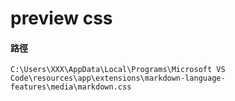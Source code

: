 # preview css

#### 路徑

```
C:\Users\XXX\AppData\Local\Programs\Microsoft VS Code\resources\app\extensions\markdown-language-features\media\markdown.css
```